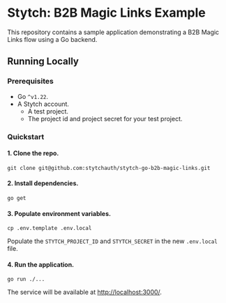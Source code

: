 # Stytch: B2B Magic Links Example

This repository contains a sample application demonstrating a B2B Magic Links
flow using a Go backend.

## Running Locally

### Prerequisites

- Go `^v1.22`.
- A Stytch account.
    - A test project.
    - The project id and project secret for your test project.

### Quickstart

#### 1. Clone the repo.

```shell
git clone git@github.com:stytchauth/stytch-go-b2b-magic-links.git
```

#### 2. Install dependencies.

```shell
go get
```

#### 3. Populate environment variables.

```shell
cp .env.template .env.local
```

Populate the `STYTCH_PROJECT_ID` and `STYTCH_SECRET` in the new `.env.local` file.

#### 4. Run the application.

```shell
go run ./...
```

The service will be available at [http://localhost:3000/](http://localhost:3000/).
